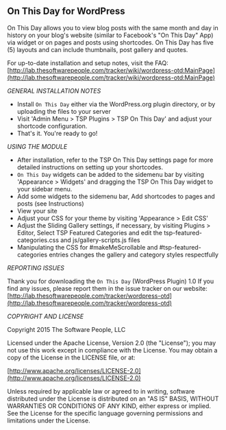 On This Day for WordPress
-------
On This Day allows you to view blog posts with the same month and day in history on your blog's website (similar to Facebook's "On This Day" App) via widget or on pages and posts using shortcodes. On This Day has five (5) layouts and can include thumbnails, post gallery and quotes.

For up-to-date installation and setup notes, visit the FAQ:
[http://lab.thesoftwarepeople.com/tracker/wiki/wordpress-otd:MainPage](http://lab.thesoftwarepeople.com/tracker/wiki/wordpress-otd:MainPage)


*GENERAL INSTALLATION NOTES*

- Install `On This Day` either via the WordPress.org plugin directory, or by uploading the files to your server
- Visit 'Admin Menu > TSP Plugins > TSP On This Day' and adjust your shortcode configuration.
- That's it. You're ready to go!

*USING THE MODULE*

- After installation, refer to the TSP On This Day settings page for more detailed instructions on setting up your shortcodes.
- `On This Day` widgets can be added to the sidemenu bar by visiting 'Appearance > Widgets' and dragging the TSP On This Day widget to your sidebar menu.
- Add some widgets to the sidemenu bar, Add shortcodes to pages and posts (see Instructions)
- View your site
- Adjust your CSS for your theme by visiting 'Appearance > Edit CSS'
- Adjust the Sliding Gallery settings, if necessary, by visiting Plugins > Editor, Select TSP Featured Categories and edit the tsp-featured-categories.css and js/gallery-scripts.js files
- Manipulating the CSS for #makeMeScrollable and #tsp-featured-categories entries changes the gallery and category styles respectfully

*REPORTING ISSUES*

Thank you for downloading the `On This Day` (WordPress Plugin) 1.0
If you find any issues, please report them in the issue tracker on our website:
[http://lab.thesoftwarepeople.com/tracker/wordpress-otd](http://lab.thesoftwarepeople.com/tracker/wordpress-otd)

*COPYRIGHT AND LICENSE*

Copyright 2015 The Software People, LLC

Licensed under the Apache License, Version 2.0 (the "License");
you may not use this work except in compliance with the License.
You may obtain a copy of the License in the LICENSE file, or at:

  [http://www.apache.org/licenses/LICENSE-2.0](http://www.apache.org/licenses/LICENSE-2.0)

Unless required by applicable law or agreed to in writing, software
distributed under the License is distributed on an "AS IS" BASIS,
WITHOUT WARRANTIES OR CONDITIONS OF ANY KIND, either express or implied.
See the License for the specific language governing permissions and
limitations under the License.
